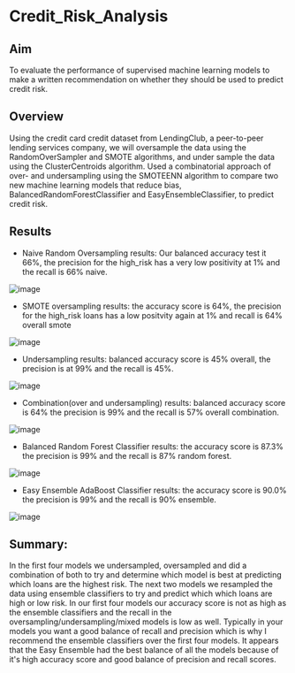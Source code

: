 # Credit_Risk_Analysis
## Aim
To evaluate the performance of supervised machine learning models to make a written recommendation on whether they should be used to predict credit risk.
## Overview
Using the credit card credit dataset from LendingClub, a peer-to-peer lending services company, we will oversample the data using the RandomOverSampler and SMOTE algorithms, and under sample the data using the ClusterCentroids algorithm. Used a combinatorial approach of over- and undersampling using the SMOTEENN algorithm to compare two new machine learning models that reduce bias, BalancedRandomForestClassifier and EasyEnsembleClassifier, to predict credit risk. 

## Results
* Naive Random Oversampling results: Our balanced accuracy test it 66%, the precision for the high_risk has a very low positivity at 1% and the recall is 66% naive.

![image](https://user-images.githubusercontent.com/94252681/172032218-7bef236a-637a-4365-bb12-ac30773206c8.png)

* SMOTE oversampling results: the accuracy score is 64%, the precision for the high_risk loans has a low positvity again at 1% and recall is 64% overall smote

![image](https://user-images.githubusercontent.com/94252681/172032232-1d940763-42d0-49a4-8e4b-349ded310615.png)

* Undersampling results: balanced accuracy score is 45% overall, the precision is at 99% and the recall is 45%.

![image](https://user-images.githubusercontent.com/94252681/172032247-e3817742-219f-4d8d-b363-3e0f0a56051a.png)

* Combination(over and undersampling) results: balanced accuracy score is 64% the precision is 99% and the recall is 57% overall combination.

![image](https://user-images.githubusercontent.com/94252681/172032274-bd9a43ae-2e08-4535-865e-b76cd2d44cc3.png)

* Balanced Random Forest Classifier results: the accuracy score is 87.3% the precision is 99% and the recall is 87% random forest.

![image](https://user-images.githubusercontent.com/94252681/172032364-ffe8859d-cb62-4c8f-9e24-41d131e4c317.png)

* Easy Ensemble AdaBoost Classifier results: the accuracy score is 90.0% the precision is 99% and the recall is 90% ensemble.

![image](https://user-images.githubusercontent.com/94252681/172032385-c98462e9-9315-4942-957c-bfca1e9738d5.png)

## Summary:
In the first four models we undersampled, oversampled and did a combination of both to try and determine which model is best at predicting which loans are the highest risk. The next two models we resampled the data using ensemble classifiers to try and predict which which loans are high or low risk. In our first four models our accuracy score is not as high as the ensemble classifiers and the recall in the oversampling/undersampling/mixed models is low as well. Typically in your models you want a good balance of recall and precision which is why I recommend the ensemble classifiers over the first four models. It appears that the Easy Ensemble had the best balance of all the models because of it's high accuracy score and good balance of precision and recall scores.
